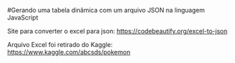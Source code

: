 
#Gerando uma tabela dinâmica com um arquivo JSON na linguagem JavaScript

Site para converter o excel para json: https://codebeautify.org/excel-to-json

Arquivo Excel foi retirado do Kaggle: https://www.kaggle.com/abcsds/pokemon